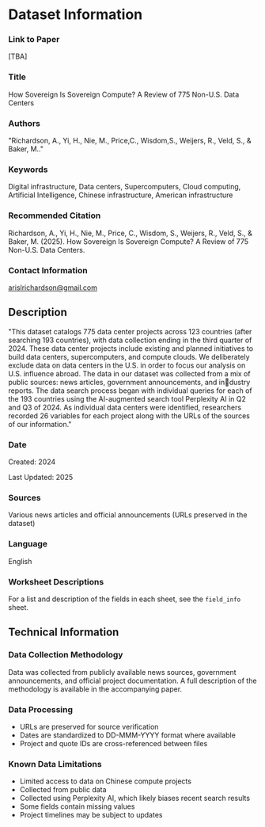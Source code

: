 # Dataset Information

### Link to Paper
[TBA]

### Title
How Sovereign Is Sovereign Compute? A Review of 775 Non-U.S. Data Centers

### Authors
"Richardson, A., Yi, H., Nie, M., Price,C., Wisdom,S., Weijers, R., Veld, S., & Baker, M.."

### Keywords

Digital infrastructure, Data centers, Supercomputers, Cloud computing, Artificial Intelligence, Chinese infrastructure, American infrastructure

### Recommended Citation
Richardson, A., Yi, H., Nie, M., Price, C., Wisdom, S., Weijers, R., Veld, S., & Baker, M. (2025). How Sovereign Is Sovereign Compute? A Review of 775 Non-U.S. Data Centers.

### Contact Information
arislrichardson@gmail.com

## Description

"This dataset catalogs 775 data center projects across 123 countries (after searching 193 countries), with data collection ending in the third quarter of 2024. These data center projects include existing and planned initiatives to build data centers, supercomputers, and compute clouds. We deliberately exclude data on data centers in the U.S. in order to focus our analysis on U.S. influence abroad.
The data in our dataset was collected from a mix of public sources: news articles, government announcements, and industry reports. The data search process began with individual queries for each of the 193 countries using the AI-augmented search tool Perplexity AI in Q2 and Q3 of 2024. As individual data centers were identified, researchers recorded 26 variables for each project along with the URLs of the sources of our information."

### Date
Created: 2024

Last Updated: 2025

### Sources
Various news articles and official announcements (URLs preserved in the dataset)

### Language
English

### Worksheet Descriptions

For a list and description of the fields in each sheet, see the `field_info` sheet.

## Technical Information

### Data Collection Methodology

Data was collected from publicly available news sources, government announcements, and official project documentation. A full description of the methodology is available in the accompanying paper. 

### Data Processing
- URLs are preserved for source verification
- Dates are standardized to DD-MMM-YYYY format where available
- Project and quote IDs are cross-referenced between files

### Known Data Limitations
- Limited access to data on Chinese compute projects
- Collected from public data
- Collected using Perplexity AI, which likely biases recent search results
- Some fields contain missing values
- Project timelines may be subject to updates
  
